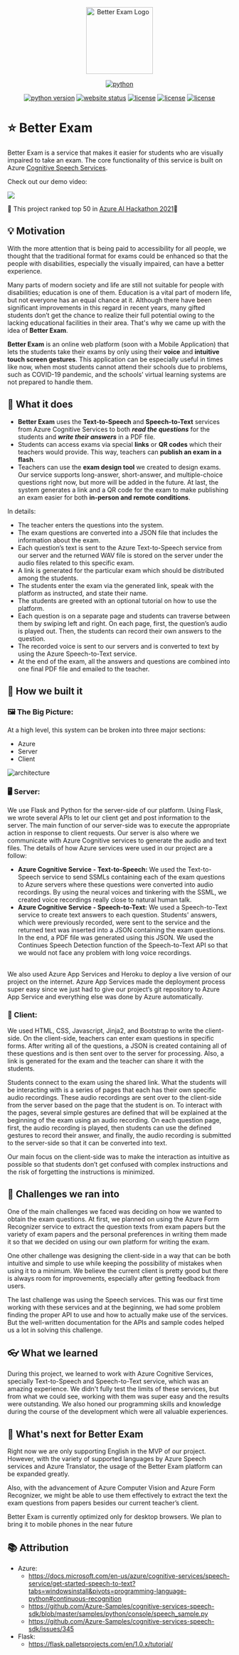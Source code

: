 <p align="center"><a href="https://betterexam.herokuapp.com" target="_blank" rel="noopener noreferrer"><img width="150" src="/app/static/asset/favicon/android-chrome-192x192.png" alt="Better Exam Logo"></a></p>

<p align="center">
  <a href="https://www.python.org/"><img src="https://forthebadge.com/images/badges/made-with-python.svg" alt="python"></a>
</p>

<p align="center">
  <a href="https://www.python.org/downloads/"><img src="https://img.shields.io/badge/python-3.8+-blue.svg" alt="python version"></a>
  <a href="https://betterexam.herokuapp.com" target="_blank"><img src="https://img.shields.io/website-up-down-green-red/http/betterexam.herokuapp.com.svg" alt="website status"></a>
  <a href="https://github.com/Azure-AI/Azure-AI-Hackaton/actions/workflows/main.yml"><img src="https://github.com/Azure-AI/Azure-AI-Hackaton/actions/workflows/main.yml/badge.svg" alt="license"></a>
  <a href="https://visitor-badge.glitch.me/badge?page_id=Azure-AI.Azure-AI-Hackaton"><img src="https://visitor-badge.glitch.me/badge?page_id=Azure-AI.Azure-AI-Hackaton" alt="license"></a>
  <a href="LICENSE"><img src="https://img.shields.io/github/license/Azure-AI/Azure-AI-Hackaton.svg" alt="license"></a>
</p>


# ⭐️ Better Exam
Better Exam is a service that makes it easier for students who are visually impaired to take an exam. The core functionality of this service is built on Azure [Cognitive Speech Services](https://azure.microsoft.com/en-us/services/cognitive-services/speech-services/). 

Check out our demo video:

<a href="http://www.youtube.com/watch?v=9JhEJ3t6EK8"><img src="https://img.shields.io/badge/YouTube-FF0000?style=for-the-badge&logo=youtube&logoColor=white"></a>


🏅 This project ranked top 50 in [Azure AI Hackathon 2021](https://azureai.devpost.com/project-gallery)🏅


## 💡 Motivation
With the more attention that is being paid to accessibility for all people, we thought that the traditional format for exams could be enhanced so that the people with disabilities, especially the visually impaired, can have a better experience.

Many parts of modern society and life are still not suitable for people with disabilities; education is one of them. Education is a vital part of modern life, but not everyone has an equal chance at it. Although there have been significant improvements in this regard in recent years, many gifted students don’t get the chance to realize their full potential owing to the lacking educational facilities in their area. That's why we came up with the idea of **Better Exam**.

**Better Exam** is an online web platform (soon with a Mobile Application) that lets the students take their exams by only using their **voice** and **intuitive touch screen gestures**. This application can be especially useful in times like now, when most students cannot attend their schools due to problems, such as COVID-19 pandemic, and the schools’ virtual learning systems are not prepared to handle them.

## 🚀 What it does
- **Better Exam** uses the **Text-to-Speech** and **Speech-to-Text** services from Azure Cognitive Services to both ***read the questions*** for the students and ***write their answers*** in a PDF file. 
- Students can access exams via special **links** or **QR codes** which their teachers would provide. This way, teachers can **publish an exam in a flash**.
- Teachers can use the **exam design tool** we created to design exams. Our service supports long-answer, short-answer, and multiple-choice questions right now, but more will be added in the future. At last, the system generates a link and a QR code for the exam to make publishing an exam easier for both **in-person and remote conditions**.

In details:
- The teacher enters the questions into the system.
- The exam questions are converted into a JSON file that includes the information about the exam.
- Each question’s text is sent to the Azure Text-to-Speech service from our server and the returned WAV file is stored on the server under the audio files related to this specific exam.
- A link is generated for the particular exam which should be distributed among the students.
- The students enter the exam via the generated link, speak with the platform as instructed, and state their name.
- The students are greeted with an optional tutorial on how to use the platform.
- Each question is on a separate page and students can traverse between them by swiping left and right. On each page, first, the question’s audio is played out. Then, the students can record their own answers to the question.
- The recorded voice is sent to our servers and is converted to text by using the Azure Speech-to-Text service.
- At the end of the exam, all the answers and questions are combined into one final PDF file and emailed to the teacher.

## 🔧 How we built it
### 🖼 The Big Picture:

At a high level, this system can be broken into three major sections:
- Azure
- Server
- Client

![architecture](/app/static/asset/image/arch.jpg)
### 🖥 Server:

We use Flask and Python for the server-side of our platform. Using Flask, we wrote several APIs to let our client get and post information to the server. The main function of our server-side was to execute the appropriate action in response to client requests. Our server is also where we communicate with Azure Cognitive services to generate the audio and text files. The details of how Azure services were used in our project are a follow:
* **Azure Cognitive Service - Text-to-Speech:** We used the Text-to-Speech service to send SSMLs containing each of the exam questions to Azure servers where these questions were converted into audio recordings. By using the neural voices and tinkering with the SSML, we created voice recordings really close to natural human talk. 
* **Azure Cognitive Service - Speech-to-Text:** We used a Speech-to-Text service to create text answers to each question. Students' answers, which were previously recorded, were sent to the service and the returned text was inserted into a JSON containing the exam questions.  In the end, a PDF file was generated using this JSON. We used the Continues Speech Detection function of the Speech-to-Text API so that we would not face any problem with long voice recordings.
<br/>
We also used Azure App Services and Heroku to deploy a live version of our project on the internet. Azure App Services made the deployment process super easy since we just had to give our project’s git repository to Azure App Service and everything else was done by Azure automatically. 


### 📱 Client:

We used HTML, CSS, Javascript, Jinja2, and Bootstrap to write the client-side. On the client-side, teachers can enter exam questions in specific forms. After writing all of the questions, a JSON is created containing all of these questions and is then sent over to the server for processing. Also, a link is generated for the exam and the teacher can share it with the students.<br/>

Students connect to the exam using the shared link. What the students will be interacting with is a series of pages that each has their own specific audio recordings. These audio recordings are sent over to the client-side from the server based on the page that the student is on. To interact with the pages, several simple gestures are defined that will be explained at the beginning of the exam using an audio recording. On each question page, first, the audio recording is played, then students can use the defined gestures to record their answer, and finally, the audio recording is submitted to the server-side so that it can be converted into text.<br/>

Our main focus on the client-side was to make the interaction as intuitive as possible so that students don’t get confused with complex instructions and the risk of forgetting the instructions is minimized.
<br/>

## 🧗 Challenges we ran into
One of the main challenges we faced was deciding on how we wanted to obtain the exam questions. At first, we planned on using the Azure Form Recognizer service to extract the question texts from exam papers but the variety of exam papers and the personal preferences in writing them made it so that we decided on using our own platform for writing the exam.<br/>

One other challenge was designing the client-side in a way that can be both intuitive and simple to use while keeping the possibility of mistakes when using it to a minimum. We believe the current client is pretty good but there is always room for improvements, especially after getting feedback from users.<br/>

The last challenge was using the Speech services. This was our first time working with these services and at the beginning, we had some problem finding the proper API to use and how to actually make use of the services. But the well-written documentation for the APIs and sample codes helped us a lot in solving this challenge. <br/>


## 👓 What we learned

During this project, we learned to work with Azure Cognitive Services, specially Text-to-Speech and Speech-to-Text service, which was an amazing experience. We didn't fully test the limits of these services, but from what we could see, working with them was super easy and the results were outstanding. We also honed our programming skills and knowledge during the course of the development which were all valuable experiences. 

## 🎯 What's next for Better Exam
Right now we are only supporting English in the MVP of our project. However, with the variety of supported languages by Azure Speech services and Azure Translator, the usage of the Better Exam platform can be expanded greatly.<br/>

Also, with the advancement of Azure Computer Vision and Azure Form Recognizer, we might be able to use them effectively to extract the text the exam questions from papers besides our current teacher’s client.

Better Exam is currently optimized only for desktop browsers. We plan to bring it to mobile phones in the near future


## 📚 Attribution
- Azure:
  - https://docs.microsoft.com/en-us/azure/cognitive-services/speech-service/get-started-speech-to-text?tabs=windowsinstall&pivots=programming-language-python#continuous-recognition
  - https://github.com/Azure-Samples/cognitive-services-speech-sdk/blob/master/samples/python/console/speech_sample.py
  - https://github.com/Azure-Samples/cognitive-services-speech-sdk/issues/345
- Flask:
  - https://flask.palletsprojects.com/en/1.0.x/tutorial/
